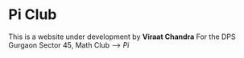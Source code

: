 # Pi Club
This is a website under development by **Viraat Chandra** For the DPS Gurgaon Sector 45, Math Club --> *Pi*

